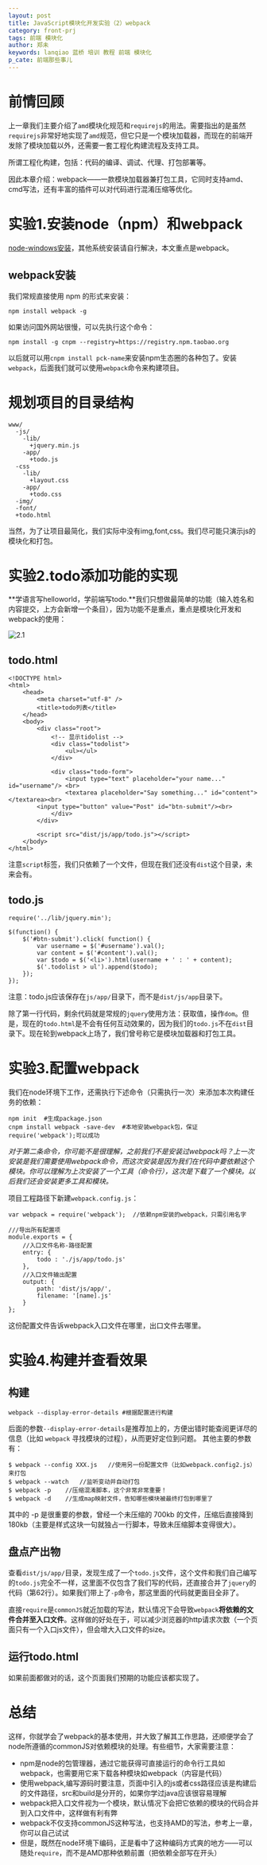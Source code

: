 ```yaml
---
layout: post
title: JavaScript模块化开发实验（2）webpack
category: front-prj
tags: 前端 模块化 
author: 郑未
keywords: lanqiao 蓝桥 培训 教程 前端 模块化
p_cate: 前端那些事儿
---
```


# 前情回顾

上一章我们主要介绍了`amd`模块化规范和`requirejs`的用法。需要指出的是虽然`requirejs`非常好地实现了`amd`规范，但它只是一个模块加载器，而现在的前端开发除了模块加载以外，还需要一套工程化构建流程及支持工具。

所谓工程化构建，包括：代码的编译、调试、代理、打包部署等。

因此本章介绍：webpack——一款模块加载器兼打包工具，它同时支持amd、cmd写法，还有丰富的插件可以对代码进行混淆压缩等优化。

# 实验1.安装node（npm）和webpack

[node-windows安装](http://jingyan.baidu.com/article/b0b63dbfca599a4a483070a5.html)，其他系统安装请自行解决，本文重点是webpack。

## webpack安装

我们常规直接使用 npm 的形式来安装：

```
npm install webpack -g
```

如果访问国外网站很慢，可以先执行这个命令：

```
npm install -g cnpm --registry=https://registry.npm.taobao.org
```

以后就可以用`cnpm install pck-name`来安装npm生态圈的各种包了。安装`webpack`，后面我们就可以使用`webpack`命令来构建项目。

# 规划项目的目录结构

```
www/
  -js/
    -lib/
      +jquery.min.js
    -app/
      +todo.js   
  -css
    -lib/
      +layout.css
    -app/
      +todo.css
  -img/
  -font/
  +todo.html
```

当然，为了让项目最简化，我们实际中没有img,font,css。我们尽可能只演示js的模块化和打包。

# 实验2.todo添加功能的实现

**学语言写helloworld，学前端写todo.**我们只想做最简单的功能（输入姓名和内容提交，上方会新增一个条目），因为功能不是重点，重点是模块化开发和webpack的使用：

![2.1](/public/img/front-advance/2.1.png)

## todo.html

```
<!DOCTYPE html>
<html>
    <head>
        <meta charset="utf-8" />
        <title>todo列表</title>
    </head>
    <body>
        <div class="root">
            <!-- 显示tidolist -->
            <div class="todolist">
                <ul></ul>
            </div>  
            
            <div class="todo-form">
                <input type="text" placeholder="your name..." id="username"/> <br>
                <textarea placeholder="Say something..." id="content"></textarea><br>
        <input type="button" value="Post" id="btn-submit"/><br>
            </div>
        </div>

        <script src="dist/js/app/todo.js"></script>
    </body>
</html>
```

注意`script`标签，我们只依赖了一个文件，但现在我们还没有`dist`这个目录，未来会有。

## todo.js

```
require('../lib/jquery.min');  

$(function() {
    $('#btn-submit').click( function() {
        var username = $('#username').val();
        var content = $('#content').val();
        var $todo = $('<li>').html(username + ' : ' + content);
        $('.todolist > ul').append($todo);
    });
});
```

注意：todo.js应该保存在`js/app/`目录下，而不是`dist/js/app`目录下。

除了第一行代码，剩余代码就是常规的`jquery`使用方法：获取值，操作`dom`。但是，现在的`todo.html`是不会有任何互动效果的，因为我们的`todo.js`不在`dist`目录下。现在轮到webpack上场了，我们曾号称它是模块加载器和打包工具。

# 实验3.配置webpack

我们在node环境下工作，还需执行下述命令（只需执行一次）来添加本次构建任务的依赖：

```
npm init  #生成package.json
cnpm install webpack -save-dev  #本地安装webpack包，保证require('webpack');可以成功
```
*对于第二条命令，你可能不是很理解，之前我们不是安装过webpack吗？上一次安装是我们需要使用webpack命令，而这次安装是因为我们在代码中要依赖这个模块。你可以理解为上次安装了一个工具（命令行），这次是下载了一个模块。以后我们还会安装更多工具和模块。*

项目工程路径下新建`webpack.config.js`：

```
var webpack = require('webpack');  //依赖npm安装的webpack，只需引用名字

///导出所有配置项
module.exports = {
    //入口文件名称-路径配置
    entry: {
        todo : './js/app/todo.js'
    },
    //入口文件输出配置
    output: {
        path: 'dist/js/app/',
        filename: '[name].js'
    }
};
```

这份配置文件告诉webpack入口文件在哪里，出口文件去哪里。



# 实验4.构建并查看效果

## 构建

```
webpack --display-error-details #根据配置进行构建
```

后面的参数`--display-error-details`是推荐加上的，方便出错时能查阅更详尽的信息（比如 `webpack` 寻找模块的过程），从而更好定位到问题。
其他主要的参数有：

```
$ webpack --config XXX.js   //使用另一份配置文件（比如webpack.config2.js）来打包
$ webpack --watch   //监听变动并自动打包
$ webpack -p    //压缩混淆脚本，这个非常非常重要！
$ webpack -d    //生成map映射文件，告知哪些模块被最终打包到哪里了
```

其中的 -p 是很重要的参数，曾经一个未压缩的 700kb 的文件，压缩后直接降到 180kb（主要是样式这块一句就独占一行脚本，导致未压缩脚本变得很大）。

## 盘点产出物

查看`dist/js/app/`目录，发现生成了一个`todo.js`文件，这个文件和我们自己编写的`todo.js`完全不一样，这里面不仅包含了我们写的代码，还直接合并了`jquery`的代码（第62行）。如果我们带上了`-p`命令，那这里面的代码就更面目全非了。

直接`require`是`commonJS`就近加载的写法，默认情况下会导致`webpack`**将依赖的文件合并至入口文件**。这样做的好处在于，可以减少浏览器的http请求次数（一个页面只有一个入口js文件），但会增大入口文件的size。

## 运行todo.html

如果前面都做对的话，这个页面我们预期的功能应该都实现了。

# 总结

这样，你就学会了webpack的基本使用，并大致了解其工作思路，还顺便学会了node所遵循的commonJS对依赖模块的处理。有些细节，大家需要注意：

- npm是node的包管理器，通过它能获得可直接运行的命令行工具如webpack，也需要用它来下载各种模块如webpack（内容是代码）
- 使用webpack,编写源码时要注意，页面中引入的js或者css路径应该是构建后的文件路径，src和build是分开的，如果你学过java应该很容易理解
- webpack把入口文件视为一个模块，默认情况下会把它依赖的模块的代码合并到入口文件中，这样做有利有弊
- webpack不仅支持commonJS这种写法，也支持AMD的写法，参考上一章，你可以自己试试
- 但是，既然在node环境下编码，正是看中了这种编码方式爽的地方——可以随处`require`，而不是AMD那种依赖前置（把依赖全部写在开头）
